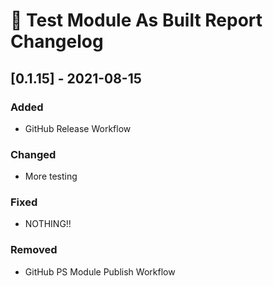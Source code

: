 # :arrows_counterclockwise: Test Module As Built Report Changelog

## [0.1.15] - 2021-08-15

### Added
* GitHub Release Workflow

### Changed
* More testing

### Fixed
* NOTHING!!
### Removed
* GitHub PS Module Publish Workflow


